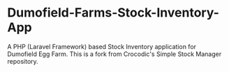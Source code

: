 # Dumofield-Farms-Stock-Inventory-App
A PHP (Laravel Framework) based Stock Inventory application for Dumofield Egg Farm.
This is a fork from Crocodic's Simple Stock Manager repository.
